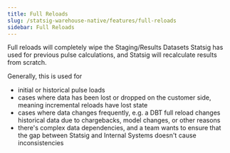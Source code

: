 ```yaml
---
title: Full Reloads
slug: /statsig-warehouse-native/features/full-reloads
sidebar: Full Reloads
---
```


Full reloads will completely wipe the Staging/Results Datasets Statsig has used for previous pulse calculations, and Statsig will recalculate results from scratch.

Generally, this is used for

- initial or historical pulse loads
- cases where data has been lost or dropped on the customer side, meaning incremental reloads have lost state
- cases where data changes frequently, e.g. a DBT full reload changes historical data due to chargebacks, model changes, or other reasons
- there's complex data dependencies, and a team wants to ensure that the gap between Statsig and Internal Systems doesn't cause inconsistencies
